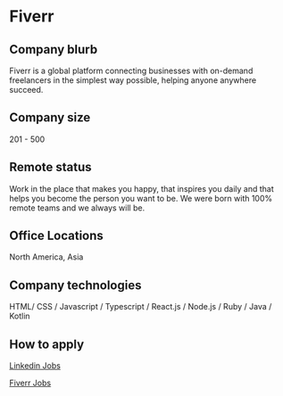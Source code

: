 # Fiverr

## Company blurb

Fiverr is a global platform connecting businesses with on-demand freelancers in the simplest way possible, helping anyone anywhere succeed.

## Company size

201 - 500

## Remote status

Work in the place that makes you happy, that inspires you daily and that helps you become the person you want to be. We were born with 100% 
remote teams and we always will be.

## Office Locations

North America, Asia

## Company technologies

 HTML/ CSS / Javascript / Typescript / React.js / Node.js / Ruby / Java / Kotlin

## How to apply

[Linkedin Jobs](https://www.linkedin.com/company/fiverr-com/jobs/)

[Fiverr Jobs](https://coodesh.com/vagas)
